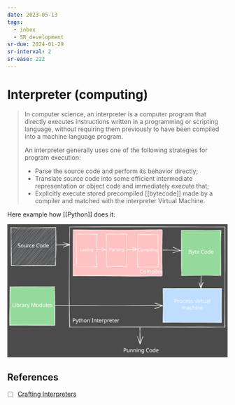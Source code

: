 ```yaml
---
date: 2023-05-13
tags:
  - inbox
  - SR_development
sr-due: 2024-01-29
sr-interval: 2
sr-ease: 222
---
```


# Interpreter (computing)

> In computer science, an interpreter is a computer program that directly
> executes instructions written in a programming or scripting language, without
> requiring them previously to have been compiled into a machine language
> program.
>
> An interpreter generally uses one of the following strategies for program
> execution:
>
> - Parse the source code and perform its behavior directly;
> - Translate source code into some efficient intermediate representation or
>   object code and immediately execute that;
> - Explicitly execute stored precompiled [[bytecode]] made by a compiler and
>   matched with the interpreter Virtual Machine.

Here example how [[Python]] does it:

![How python interpreter works](img/how_python_interpreter_works.excalidraw.svg)

## References

- [ ] [Crafting Interpreters](http://craftinginterpreters.com/contents.html)

